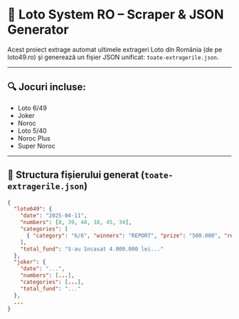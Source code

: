 # 🎲 Loto System RO – Scraper & JSON Generator

Acest proiect extrage automat ultimele extrageri Loto din România (de pe loto49.ro) și generează un fișier JSON unificat: `toate-extragerile.json`.

---

## 🔍 Jocuri incluse:

- Loto 6/49
- Joker
- Noroc
- Loto 5/40
- Noroc Plus
- Super Noroc

---

## 🧠 Structura fișierului generat (`toate-extragerile.json`)

```json
{
  "loto649": {
    "date": "2025-04-11",
    "numbers": [8, 39, 48, 18, 45, 34],
    "categories": [
      { "category": "6/6", "winners": "REPORT", "prize": "500.000", "report": "1.2 mil" }
    ],
    "total_fund": "S-au încasat 4.000.000 lei..."
  },
  "joker": {
    "date": "...",
    "numbers": [...],
    "categories": [...],
    "total_fund": "..."
  },
  ...
}
